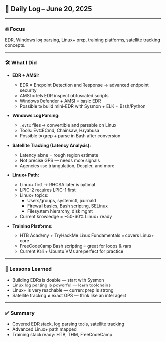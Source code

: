 ## 🧠 Daily Log – June 20, 2025

---

### 🔥 Focus

EDR, Windows log parsing, Linux+ prep, training platforms, satellite tracking concepts.

---

### 🛠️ What I Did

- **EDR + AMSI:**
  - EDR = Endpoint Detection and Response → advanced endpoint security
  - AMSI = lets EDR inspect obfuscated scripts
  - Windows Defender + AMSI = basic EDR
  - Possible to build mini-EDR with Sysmon + ELK + Bash/Python

- **Windows Log Parsing:**
  - `.evtx` files → convertible and parsable on Linux
  - Tools: EvtxECmd, Chainsaw, Hayabusa
  - Possible to grep + parse in Bash after conversion

- **Satellite Tracking (Latency Analysis):**
  - Latency alone = rough region estimate
  - Not precise GPS — needs more signals
  - Agencies use triangulation, Doppler, and more

- **Linux+ Path:**
  - Linux+ first → RHCSA later is optimal
  - LPIC-2 requires LPIC-1 first
  - Linux+ topics:
    - Users/groups, systemctl, journald
    - Firewall basics, Bash scripting, SELinux
    - Filesystem hierarchy, disk mgmt
  - Current knowledge = ~50-60% Linux+ ready

- **Training Platforms:**
  - HTB Academy + TryHackMe Linux Fundamentals = covers Linux+ core
  - FreeCodeCamp Bash scripting = great for loops & vars
  - Current Kali + Ubuntu VMs are perfect for practice

---

### 🧠 Lessons Learned

- Building EDRs is doable — start with Sysmon  
- Linux log parsing is powerful — learn toolchains  
- Linux+ is very reachable — current prep is strong  
- Satellite tracking ≠ exact GPS — think like an intel agent  

---

### ✅ Summary

- Covered EDR stack, log parsing tools, satellite tracking  
- Advanced Linux+ path mapped  
- Training stack ready: HTB, THM, FreeCodeCamp

